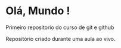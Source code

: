# Olá, Mundo !
 Primeiro repositorio do curso de git e github

 Repositório criado durante uma aula ao vivo.
